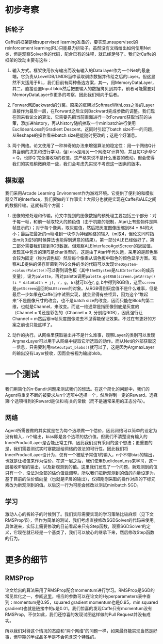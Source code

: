 # 初步考察

## 拆轮子

Caffe的框架是给supervised learning准备的，要实现unsupervised的reinforcement learning(RL)只能暴力拆轮子。虽然没有文档给出如何使用Net类，但是观察Solver类的代码，配合已有的注释，就已经足够了。我们对Caffe的框架的改动主要有这些：

1. 输入方式。框架使用仅有输出而没有输入的Data layer作为一个Net的最底端，它负责从LevelDB/LMDB当中读取训练数据并传给之后的Layer。但这显然不太适用于RL，我们目前有两种备选方案，其一，用MemoryDataLayer，其二，直接设置Input blob然后把要输入的数据拷贝到其中。前者可能需要对MemoryDataLayer作更多的考察，因此我们倾向于后者。

2. Forward和Backward的分离。原来的框架以SoftmaxWithLoss之类的Layer直接作为最后一层，在Forward之后立刻Backward完成参数的调整。我们现在回来看论文的算法，它需要先把当前画面进行一次Forward获取当前的决策，添加进history，再从history随机抽取一个minibatch进行使用EuclideanLoss的Gradient Descent。这同时引起了batch size不一的问题，从Reshape的操作看来batch size是能随时更改的；这是个好消息。

3. 两个网络。论文使用了一种神奇的办法来增强算法的稳定性：用一个网络Q计算当前的决策和进行学习，但Loss是用另一个网络Q'计算的，并且每C步命Q' = Q，也即Q'完全接收Q的权值。这严格来说不是什么重要的改动，但会使得我们的实现稍微麻烦一些，我们会考虑先实现不考虑这一因素的版本。

## 模拟器

我们采用Arcade Learning Environment作为游戏环境。它提供了便利的和模拟器交互的Interface，我们要做的工作事实上大部分也就是实现在Caffe和ALE之间的数据传输。这就有两个方面：

1. 图像的预处理和传输。论文中提到的图像数据的预处理主要包括三个部分：对于每一帧，和前一帧取较大的颜色值（由于机能的限制，Atari上有些物件是隔帧显示的）；对于每个像素，取灰度值，然后把灰度图像压缩到84 * 84的大小；最后把最近的m帧堆到一块作为神经网络的输入（m取4，但论文同时指出m为3或5的时候算法也能得到满意的结果）。第一部分ALE已经做好了。第二部分需要我们拿到RGB数据，但观察ALEInterface#getScreen的返回值，发现其中包含的矩阵是char类型的。这是由于Atari年代久远，采用的是颜色集合较为固定（称为调色板）然后每个像素从调色板中取色的颜色显示方案。观察ALE提供的保存屏幕到PNG文件的类的代码可以发现`theOSystem->colourPalette()`可以得到调色板（其中`theOSystem`是`ALEInterface`的成员变量），设为`palette`，再对palette调用`palette.getRGB(screen.getArray()[i * dataWidth + j], r, g, b)`就可以在r, g, b中得到RGB值，这里`screen`是`getScreen`返回的`ALEScreen`的对象。从RGB得到灰度值不是什么难事，但是最后一步如果在Caffe当中试图实现，就会显得有些怪异，因为这个“堆起来”不是图像尺寸的改变，也不是batch size的改变，因而只能在Blob的第二维，也就是Channel，来改变。而这一维通常是指图像到底是灰度的（Channel = 1)还是彩色的（Channel = 3, 分别给RGB），因此强行让Channel = m然后塞m帧灰度图像进去不见得能保证效果。不过在有更好的方案之前也只能这样了。

2. 动作的执行。从网络里获取输出并不是什么难事，观察Layer的类别可以发现ArgmaxLayer可以用于从网络中提取它所选取的动作。而从Net的外部获取这一信息，只需要利用`Net#output_blobs()`就可以了，这是因为ArgmaxLayer的输出没有Layer接收，因而会被视为输出blob。

# 一个测试

我们用简化的$n$-Bandit问题来测试我们的想法。在这个简化的问题中，我们的Agent将重复不断的被要求从n个选项中选择一个，然后得到一定的Reward。选择第i个选项得到的Reward是仅和i有关的常数（而不是通常采用的正态分布）。

## 网络

Agent所需要做的其实就是在为每个选项做一个估价，因此网络可以简单的设定为没有输入，n个输出，bias即是各个选项的估价值。但我们不清楚没有输入的InnerProductLayer是否能正常工作，因此我们没有采用的这个想法；更重要的是，我们需要测试实时塞数据给网络的做法的可行性。因此我们将InnerProductLayer设计为，仅有一个被赋予常值1的输入，n个不带bias的输出，也就是让权值来作为估价。在这一层之后，我们使用EuclideanLoss来学习，这一层接收IP层的输出，以及新观测到的值。这里我们发现了一个问题，新观测到的值只有一个，没法对全部的估价值做调整。所以我们把新观测到的值的向量设定为，基于目前的估价值向量（也就是IP层的输出），仅把刚刚采取的操作对应的下标元素改为新观测到的值。以后这一行为可能会修改以测试minibatch SGD。

## 学习

激动人心的拆轮子的时候到了。我们实际需要实现的学习策略比较麻烦（见下文RMSProp节），但作为简单的测试，我们考虑直接修改SGDSolver的代码来使用。具体说来，实际上需要修改的目前看起来只有Step函数，观察SGDSolver的定义，它现在就已经是一个基类了，我们可以放心的继承下来，然后修改Step函数的行为。

# 更多的细节

## RMSProp

论文给出的算法采用了RMSProp配合momentum进行学习。RMSProp是SGD的常见优化之一，参阅[这里](http://www.erogol.com/comparison-sgd-vs-momentum-vs-rmsprop-vs-momentumrmsprop/)。相应的参数可以在论文的Hyperparameters表中查到：momentum是0.95，squared gradient momentum也是0.95，min squared gradient(也就是链接中的$\mu$是0.01。我们惊喜的发现Caffe只有momentum没有RMSProp，不仅如此，我们还惊喜的发现试图这样做的Pull Request并没有成功。

所以我们对待这个情况的态度和“两个网络”的问题一样，如果最终能实现当然是好事，但早期的半成品多半是不会包含这个特性的。

